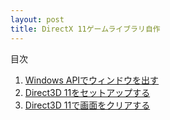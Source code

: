 ```yaml
---
layout: post
title: DirectX 11ゲームライブラリ自作
---
```


目次

1. [Windows APIでウィンドウを出す](https://windblow.net/posts/directx11/Windows-API%E3%81%A7%E3%82%A6%E3%82%A3%E3%83%B3%E3%83%89%E3%82%A6%E3%82%92%E5%87%BA%E3%81%99/)
1. [Direct3D 11をセットアップする](https://windblow.net/posts/directx11/Direct3D-11%E3%82%92%E3%82%BB%E3%83%83%E3%83%88%E3%82%A2%E3%83%83%E3%83%97%E3%81%99%E3%82%8B/)
1. [Direct3D 11で画面をクリアする](https://windblow.net/posts/directx11/Direct3D-11%E3%81%A7%E7%94%BB%E9%9D%A2%E3%82%92%E3%82%AF%E3%83%AA%E3%82%A2%E3%81%99%E3%82%8B/)
